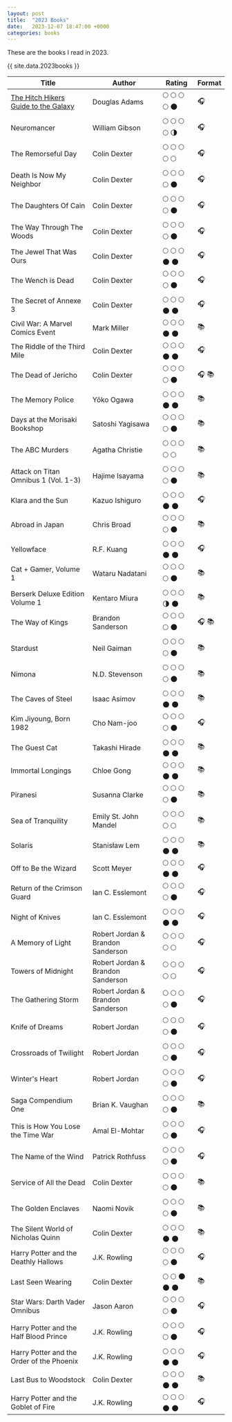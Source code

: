 ```yaml
---
layout: post
title:  "2023 Books"
date:   2023-12-07 18:47:00 +0000
categories: books
---
```

These are the books I read in 2023. 

<!---     | Title | Author | Rating | Format |          -->

{{ site.data.2023books }}

| Title                                 | Author        | Rating | Format |
| ------------------------------------- | ------------- | ------ | ------ |
| [The Hitch Hikers Guide to the Galaxy](https://www.goodreads.com/book/show/386162.The_Hitchhiker_s_Guide_to_the_Galaxy)  | Douglas Adams | :full_moon: :full_moon: :full_moon: :full_moon: :new_moon: | :headphones: |
| Neuromancer | William Gibson | :full_moon: :full_moon: :full_moon: :full_moon: :last_quarter_moon: | :headphones: |
| The Remorseful Day | Colin Dexter | :full_moon: :full_moon: :full_moon: :full_moon: :full_moon: | :headphones: |
| Death Is Now My Neighbor | Colin Dexter | :full_moon: :full_moon: :full_moon: :full_moon: :new_moon: | :headphones: |
| The Daughters Of Cain | Colin Dexter | :full_moon: :full_moon: :full_moon: :full_moon: :new_moon: | :headphones: |
| The Way Through The Woods | Colin Dexter | :full_moon: :full_moon: :full_moon: :full_moon: :new_moon: | :headphones: |
| The Jewel That Was Ours | Colin Dexter | :full_moon: :full_moon: :full_moon: :new_moon: :new_moon: | :headphones: |
| The Wench is Dead | Colin Dexter | :full_moon: :full_moon: :full_moon: :full_moon: :new_moon: | :headphones: |
| The Secret of Annexe 3 | Colin Dexter | :full_moon: :full_moon: :full_moon: :new_moon: :new_moon: | :headphones: |
| Civil War: A Marvel Comics Event | Mark Miller | :full_moon: :full_moon: :full_moon: :new_moon: :new_moon: | :books: |
| The Riddle of the Third Mile | Colin Dexter | :full_moon: :full_moon: :full_moon: :new_moon: :new_moon: | :headphones: |
| The Dead of Jericho | Colin Dexter | :full_moon: :full_moon: :full_moon: :full_moon: :new_moon:  | :headphones: :books: |
| The Memory Police | Yōko Ogawa | :full_moon: :full_moon: :full_moon: :new_moon: :new_moon: | :books: |
| Days at the Morisaki Bookshop | Satoshi Yagisawa | :full_moon: :full_moon: :full_moon: :full_moon: :new_moon: | :books: |
| The ABC Murders | Agatha Christie | :full_moon: :full_moon: :full_moon: :full_moon: :full_moon:  | :books: |
| Attack on Titan Omnibus 1 (Vol. 1-3) | Hajime Isayama | :full_moon: :full_moon: :full_moon: :full_moon: :new_moon: | :books: |
| Klara and the Sun | Kazuo Ishiguro | :full_moon: :full_moon: :full_moon: :new_moon: :new_moon: | :headphones: |
| Abroad in Japan | Chris Broad | :full_moon: :full_moon: :full_moon: :full_moon: :new_moon: | :books: |
| Yellowface | R.F. Kuang | :full_moon: :full_moon: :full_moon: :new_moon: :new_moon: | :headphones: |
| Cat + Gamer, Volume 1 | Wataru Nadatani | :full_moon: :full_moon: :full_moon: :full_moon: :new_moon:  | :books: |
| Berserk Deluxe Edition Volume 1 | Kentaro Miura | :full_moon: :full_moon: :full_moon: :last_quarter_moon: :new_moon:  | :books: |
| The Way of Kings | Brandon Sanderson | :full_moon: :full_moon: :full_moon: :full_moon: :new_moon:  | :headphones: :books: |
| Stardust | Neil Gaiman | :full_moon: :full_moon: :full_moon: :full_moon: :new_moon:  | :books: |
| Nimona | N.D. Stevenson | :full_moon: :full_moon: :full_moon: :full_moon: :new_moon:  | :books: |
| The Caves of Steel | Isaac Asimov | :full_moon: :full_moon: :full_moon: :new_moon: :new_moon:  | :books: |
| Kim Jiyoung, Born 1982 | Cho Nam-joo | :full_moon: :full_moon: :full_moon: :full_moon: :new_moon:  | :headphones: |
| The Guest Cat | Takashi Hirade | :full_moon: :full_moon: :full_moon: :new_moon: :new_moon:  | :books: |
| Immortal Longings | Chloe Gong | :full_moon: :full_moon: :full_moon: :new_moon: :new_moon:  | :books: |
| Piranesi | Susanna Clarke | :full_moon: :full_moon: :full_moon: :full_moon: :new_moon:  | :books: |
| Sea of Tranquility | Emily St. John Mandel | :full_moon: :full_moon: :full_moon: :full_moon: :full_moon:  | :books: |
| Solaris | Stanisław Lem | :full_moon: :full_moon: :full_moon: :new_moon: :new_moon:  | :books: |
| Off to Be the Wizard | Scott Meyer | :full_moon: :full_moon: :full_moon: :new_moon: :new_moon:  | :headphones: |
| Return of the Crimson Guard | Ian C. Esslemont | :full_moon: :full_moon: :full_moon: :full_moon: :new_moon:  | :headphones: |
| Night of Knives | Ian C. Esslemont | :full_moon: :full_moon: :full_moon: :new_moon: :new_moon:  | :headphones: |
| A Memory of Light | Robert Jordan & Brandon Sanderson | :full_moon: :full_moon: :full_moon: :full_moon: :full_moon:  | :headphones: |
| Towers of Midnight | Robert Jordan & Brandon Sanderson  | :full_moon: :full_moon: :full_moon: :full_moon: :full_moon:  | :headphones: |
| The Gathering Storm | Robert Jordan & Brandon Sanderson  | :full_moon: :full_moon: :full_moon: :full_moon: :new_moon:  | :headphones: |
| Knife of Dreams | Robert Jordan | :full_moon: :full_moon: :full_moon: :full_moon: :new_moon:  | :headphones: |
| Crossroads of Twilight | Robert Jordan | :full_moon: :full_moon: :full_moon: :full_moon: :new_moon:  | :headphones: |
| Winter's Heart | Robert Jordan | :full_moon: :full_moon: :full_moon: :full_moon: :new_moon:  | :headphones: |
| Saga Compendium One | Brian K. Vaughan | :full_moon: :full_moon: :full_moon: :full_moon: :new_moon:  | :books: |
| This is How You Lose the Time War | Amal El-Mohtar | :full_moon: :full_moon: :full_moon: :full_moon: :new_moon:  | :headphones: |
| The Name of the Wind | Patrick Rothfuss | :full_moon: :full_moon: :full_moon: :full_moon: :new_moon:  | :headphones: |
| Service of All the Dead | Colin Dexter | :full_moon: :full_moon: :full_moon: :full_moon: :new_moon:  | :books: |
| The Golden Enclaves | Naomi Novik | :full_moon: :full_moon: :full_moon: :full_moon: :new_moon:  | :books: |
| The Silent World of Nicholas Quinn | Colin Dexter | :full_moon: :full_moon: :full_moon: :new_moon: :new_moon:  | :books: |
| Harry Potter and the Deathly Hallows | J.K. Rowling | :full_moon: :full_moon: :full_moon: :full_moon: :new_moon:  | :headphones: |
| Last Seen Wearing | Colin Dexter | :full_moon: :full_moon: :new_moon: :new_moon: :new_moon:  | :books: |
| Star Wars: Darth Vader Omnibus | Jason Aaron | :full_moon: :full_moon: :full_moon: :full_moon: :new_moon:  | :headphones: |
| Harry Potter and the Half Blood Prince | J.K. Rowling | :full_moon: :full_moon: :full_moon: :full_moon: :new_moon:  | :headphones: |
| Harry Potter and the Order of the Phoenix | J.K. Rowling | :full_moon: :full_moon: :full_moon: :new_moon: :new_moon:  | :headphones: |
| Last Bus to Woodstock | Colin Dexter | :full_moon: :full_moon: :full_moon: :new_moon: :new_moon:  | :books: |
| Harry Potter and the Goblet of Fire | J.K. Rowling | :full_moon: :full_moon: :full_moon: :new_moon: :new_moon:  | :headphones: |




